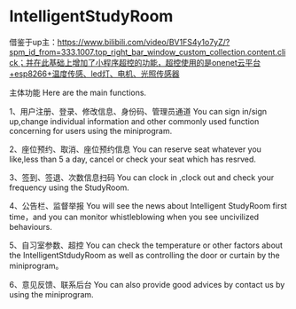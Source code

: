 # IntelligentStudyRoom
借鉴于up主：https://www.bilibili.com/video/BV1FS4y1o7yZ/?spm_id_from=333.1007.top_right_bar_window_custom_collection.content.click；并在此基础上增加了小程序超控的功能，超控使用的是onenet云平台+esp8266+温度传感、led灯、电机、光照传感器

主体功能
Here are the main functions.

1、用户注册、登录、修改信息、身份码、管理员通道
You can sign in/sign up,change individual information and other commonly used function concerning for users using the miniprogram.

2、座位预约、取消、座位预约信息
You can reserve seat whatever you like,less than 5 a day, cancel or check your seat which has resrved.

3、签到、签退、次数信息扫码
You can clock in ,clock out and check your frequency using the StudyRoom.

4、公告栏、监督举报
You will see the news about Intelligent StudyRoom first time，and you can monitor whistleblowing when you see uncivilized behaviours.

5、自习室参数、超控
You can check the temperature or other factors about the IntelligentStdudyRoom as well as controlling the door or curtain by the miniprogram。

6、意见反馈、联系后台
You can also provide good advices by contact us by using the miniprogram.


